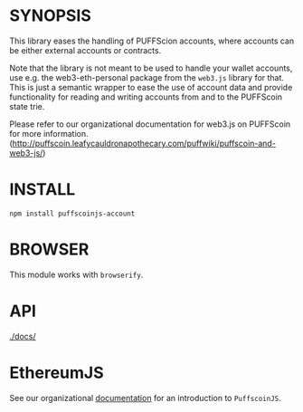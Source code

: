 # SYNOPSIS

This library eases the handling of PUFFScion accounts, where accounts can be either external accounts
or contracts.

Note that the library is not meant to be used to handle your wallet accounts, use e.g. the web3-eth-personal package from the
`web3.js` library for that. This is just a semantic wrapper to ease the use of account data and provide functionality for reading and writing accounts from and to the PUFFScoin state trie.

Please refer to our organizational documentation for web3.js on PUFFScoin for more information. (http://puffscoin.leafycauldronapothecary.com/puffwiki/puffscoin-and-web3-js/)

# INSTALL

`npm install puffscoinjs-account`

# BROWSER

This module works with `browserify`.

# API

[./docs/](./docs/README.md)

# EthereumJS

See our organizational [documentation](http://puffscoin.leafycauldronapothecary.com/puffwiki/puffscoinjs-user-guide/) for an introduction to `PuffscoinJS`.
